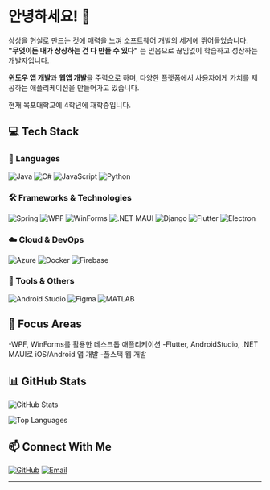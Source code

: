 # 안녕하세요! 👋

상상을 현실로 만드는 것에 매력을 느껴 소프트웨어 개발의 세계에 뛰어들었습니다.  
**"무엇이든 내가 상상하는 건 다 만들 수 있다"** 는 믿음으로 끊임없이 학습하고 성장하는 개발자입니다.

**윈도우 앱 개발**과 **웹앱 개발**을 주력으로 하며, 다양한 플랫폼에서 사용자에게 가치를 제공하는 애플리케이션을 만들어가고 있습니다.

현재 목포대학교에 4학년에 재학중입니다.


## 💻 Tech Stack

### 🔧 Languages
![Java](https://img.shields.io/badge/Java-007396?style=flat-square&logo=java&logoColor=white)
![C#](https://img.shields.io/badge/C%23-239120?style=flat-square&logo=c-sharp&logoColor=white)
![JavaScript](https://img.shields.io/badge/JavaScript-F7DF1E?style=flat-square&logo=javascript&logoColor=black)
![Python](https://img.shields.io/badge/Python-3776AB?style=flat-square&logo=python&logoColor=white)

### 🛠️ Frameworks & Technologies
![Spring](https://img.shields.io/badge/Spring-6DB33F?style=flat-square&logo=spring&logoColor=white)
![WPF](https://img.shields.io/badge/WPF-512BD4?style=flat-square&logo=.net&logoColor=white)
![WinForms](https://img.shields.io/badge/WinForms-512BD4?style=flat-square&logo=.net&logoColor=white)
![.NET MAUI](https://img.shields.io/badge/.NET%20MAUI-512BD4?style=flat-square&logo=.net&logoColor=white)
![Django](https://img.shields.io/badge/Django-092E20?style=flat-square&logo=django&logoColor=white)
![Flutter](https://img.shields.io/badge/Flutter-02569B?style=flat-square&logo=flutter&logoColor=white)
![Electron](https://img.shields.io/badge/Electron-47848F?style=flat-square&logo=electron&logoColor=white)

### ☁️ Cloud & DevOps
![Azure](https://img.shields.io/badge/Azure-0078D4?style=flat-square&logo=microsoft-azure&logoColor=white)
![Docker](https://img.shields.io/badge/Docker-2496ED?style=flat-square&logo=docker&logoColor=white)
![Firebase](https://img.shields.io/badge/Firebase-FFCA28?style=flat-square&logo=firebase&logoColor=black)

### 🎨 Tools & Others
![Android Studio](https://img.shields.io/badge/Android%20Studio-3DDC84?style=flat-square&logo=android-studio&logoColor=white)
![Figma](https://img.shields.io/badge/Figma-F24E1E?style=flat-square&logo=figma&logoColor=white)
![MATLAB](https://img.shields.io/badge/MATLAB-0076A8?style=flat-square&logo=mathworks&logoColor=white)

## 🎯 Focus Areas

-WPF, WinForms를 활용한 데스크톱 애플리케이션
-Flutter, AndroidStudio, .NET MAUI로 iOS/Android 앱 개발
-풀스택 웹 개발

## 📊 GitHub Stats

![GitHub Stats](https://github-readme-stats.vercel.app/api?username=YOUR_USERNAME&show_icons=true&theme=default&hide_border=true)

![Top Languages](https://github-readme-stats.vercel.app/api/top-langs/?username=YOUR_USERNAME&layout=compact&theme=default&hide_border=true)


## 📫 Connect With Me

[![GitHub](https://img.shields.io/badge/GitHub-181717?style=flat-square&logo=github&logoColor=white)](https://github.com/chungddong)
[![Email](https://img.shields.io/badge/Email-D14836?style=flat-square&logo=gmail&logoColor=white)](mailto:chungman010918@mokpo.ac.kr)

---
